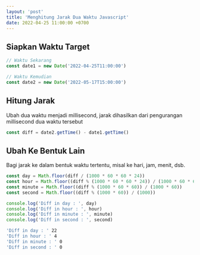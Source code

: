 ```yaml
---
layout: 'post'
title: 'Menghitung Jarak Dua Waktu Javascript'
date: 2022-04-25 11:00:00 +0700
---
```


## Siapkan Waktu Target

```js
// Waktu Sekarang
const date1 = new Date('2022-04-25T11:00:00')

// Waktu Kemudian
const date2 = new Date('2022-05-17T15:00:00')
```

## Hitung Jarak

Ubah dua waktu menjadi millisecond, jarak dihasilkan dari pengurangan millisecond dua waktu tersebut

```js
const diff = date2.getTime() - date1.getTime()
```

## Ubah Ke Bentuk Lain

Bagi jarak ke dalam bentuk waktu tertentu, misal ke hari, jam, menit, dsb.

``` js
const day = Math.floor(diff / (1000 * 60 * 60 * 24))
const hour = Math.floor((diff % (1000 * 60 * 60 * 24)) / (1000 * 60 * 60))
const minute = Math.floor((diff % (1000 * 60 * 60)) / (1000 * 60))
const second = Math.floor((diff % (1000 * 60)) / (1000))

console.log('Diff in day : ', day)
console.log('Diff in hour : ', hour)
console.log('Diff in minute : ', minute)
console.log('Diff in second : ', second)
```

```bash
'Diff in day : ' 22
'Diff in hour : ' 4
'Diff in minute : ' 0
'Diff in second : ' 0
```